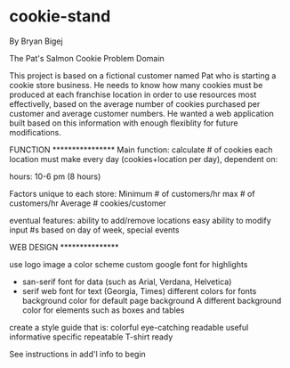 # cookie-stand

By Bryan Bigej

The Pat's Salmon Cookie Problem Domain

This project is based on a fictional customer named Pat who is starting a cookie store business.
He needs to know how many cookies must be produced at each franchise location in order to use resources most effectivelly, based on the average number of cookies purchased per customer and average customer numbers. 
He wanted a web application built based on this information with enough flexiblity for future modifications.


FUNCTION  ****************
Main function: calculate # of cookies each location must make every day (cookies+location per day),
dependent on:

hours: 10-6 pm  (8 hours)

Factors unique to each store:
    Minimum # of customers/hr
    max # of customers/hr
    Average # cookies/customer

eventual features: 
   ability to add/remove locations
    easy ability to modify input #s based on day of week, special events
    

WEB DESIGN ***************

use logo image
a color scheme
custom google font for highlights
 - san-serif font for data (such as Arial, Verdana, Helvetica)
 - serif web font for text (Georgia, Times)
   different colors for fonts
background color for default page background 
A different background color for elements such as boxes and tables

create a style guide that is:
colorful
eye-catching
readable
useful
informative
specific
repeatable
T-shirt ready

See instructions in add'l info to begin


